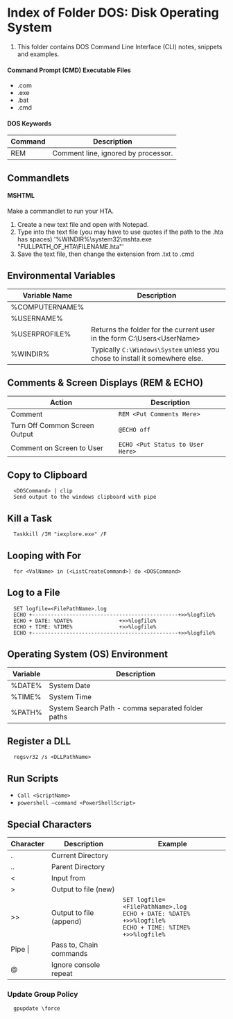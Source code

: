 # Index of Folder DOS: Disk Operating System

1. This folder contains DOS Command Line Interface (CLI) notes, snippets and examples.


#### Command Prompt (CMD) Executable Files

- .com
- .exe
- .bat
- .cmd

#### DOS Keywords 
| Command | Description |  
| --- | --- |  
| REM | Comment line, ignored by processor. |

## Commandlets

#### MSHTML

Make a commandlet to run your HTA.

1. Create a new text file and open with Notepad.
2. Type into the text file (you may have to use quotes if the path to the .hta has spaces) '%WINDIR%\system32\mshta.exe "FULLPATH_OF_HTA\FILENAME.hta"'
3. Save the text file, then change the extension from .txt to .cmd

## Environmental Variables

| Variable Name | Description |  
| ---- | --- |
| %COMPUTERNAME%| |  
| %USERNAME%| |  
| %USERPROFILE%|Returns the folder for the current user in the form C:\Users\<UserName> |  
| %WINDIR% | Typically `C:\Windows\System` unless you chose to install it somewhere else. |

## Comments & Screen Displays (REM & ECHO)
| Action | Description |
| ---- | ---- | 
| Comment | ```REM <Put Comments Here> ```| 
| Turn Off Common Screen Output | ```@ECHO off ```| 
| Comment on Screen to User | ```ECHO <Put Status to User Here> ```| 

## Copy to Clipboard
```dos
  <DOSCommand> | clip
  Send output to the windows clipboard with pipe
```

## Kill a Task
```dos
  Taskkill /IM "iexplore.exe" /F
```

## Looping with For
```dos
  for <ValName> in (<ListCreateCommand>) do <DOSCommand>
```

## Log to a File
```dos
  SET logfile=<FilePathName>.log
  ECHO +-----------------------------------------------+>>%logfile%
  ECHO + DATE: %DATE%				+>>%logfile%
  ECHO + TIME: %TIME%				+>>%logfile%
  ECHO +-----------------------------------------------+>>%logfile%
```

## Operating System (OS) Environment
| Variable | Description |
| ---- | ---- | 
| %DATE% | System Date | 
| %TIME% | System Time | 
| %PATH% | System Search Path - comma separated folder paths |

## Register a DLL
```dos
  regsvr32 /s <DLLPathName>
```

## Run Scripts
- ```Call <ScriptName>```
- ```powershell –command <PowerShellScript>```

## Special Characters
| Character | Description | Example |
| ---- | ---- | ---- |
| . | Current Directory | |
| .. | Parent Directory | |
| < | Input from | |
| > | Output to file (new) | |
| >> | Output to file (append) | ```SET logfile=<FilePathName>.log```<BR>```ECHO + DATE: %DATE%	+>>%logfile%```<BR>```ECHO + TIME: %TIME%	+>>%logfile%  ``` |
| Pipe \| | Pass to, Chain commands| |
| @ | Ignore console repeat | |

### Update Group Policy
```dos
  gpupdate \force
```

